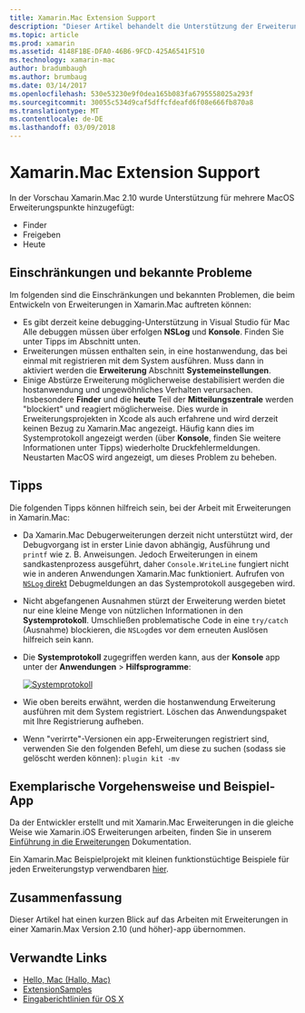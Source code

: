 ```yaml
---
title: Xamarin.Mac Extension Support
description: "Dieser Artikel behandelt die Unterstützung der Erweiterung in Xamarin.Mac Version 2.10 (und höher)."
ms.topic: article
ms.prod: xamarin
ms.assetid: 4148F1BE-DFA0-46B6-9FCD-425A6541F510
ms.technology: xamarin-mac
author: bradumbaugh
ms.author: brumbaug
ms.date: 03/14/2017
ms.openlocfilehash: 530e53230e9f0dea165b083fa6795558025a293f
ms.sourcegitcommit: 30055c534d9caf5dffcfdeafd6f08e666fb870a8
ms.translationtype: MT
ms.contentlocale: de-DE
ms.lasthandoff: 03/09/2018
---
```

# <a name="xamarinmac-extension-support"></a>Xamarin.Mac Extension Support

In der Vorschau Xamarin.Mac 2.10 wurde Unterstützung für mehrere MacOS Erweiterungspunkte hinzugefügt:

- Finder
- Freigeben
- Heute

<a name="Limitations-and-Known-Issues" />

## <a name="limitations-and-known-issues"></a>Einschränkungen und bekannte Probleme

Im folgenden sind die Einschränkungen und bekannten Problemen, die beim Entwickeln von Erweiterungen in Xamarin.Mac auftreten können:

* Es gibt derzeit keine debugging-Unterstützung in Visual Studio für Mac Alle debuggen müssen über erfolgen **NSLog** und **Konsole**. Finden Sie unter Tipps im Abschnitt unten.
* Erweiterungen müssen enthalten sein, in eine hostanwendung, das bei einmal mit registrieren mit dem System ausführen. Muss dann in aktiviert werden die **Erweiterung** Abschnitt **Systemeinstellungen**. 
* Einige Abstürze Erweiterung möglicherweise destabilisiert werden die hostanwendung und ungewöhnliches Verhalten verursachen. Insbesondere **Finder** und die **heute** Teil der **Mitteilungszentrale** werden "blockiert" und reagiert möglicherweise. Dies wurde in Erweiterungsprojekten in Xcode als auch erfahrene und wird derzeit keinen Bezug zu Xamarin.Mac angezeigt. Häufig kann dies im Systemprotokoll angezeigt werden (über **Konsole**, finden Sie weitere Informationen unter Tipps) wiederholte Druckfehlermeldungen. Neustarten MacOS wird angezeigt, um dieses Problem zu beheben.

<a name="Tips" />

## <a name="tips"></a>Tipps

Die folgenden Tipps können hilfreich sein, bei der Arbeit mit Erweiterungen in Xamarin.Mac:

- Da Xamarin.Mac Debugerweiterungen derzeit nicht unterstützt wird, der Debugvorgang ist in erster Linie davon abhängig, Ausführung und `printf` wie z. B. Anweisungen. Jedoch Erweiterungen in einem sandkastenprozess ausgeführt, daher `Console.WriteLine` fungiert nicht wie in anderen Anwendungen Xamarin.Mac funktioniert. Aufrufen von [ `NSLog` direkt](https://gist.github.com/chamons/e2e409013a449cfbe1f2fbe5547f6554) Debugmeldungen an das Systemprotokoll ausgegeben wird.
- Nicht abgefangenen Ausnahmen stürzt der Erweiterung werden bietet nur eine kleine Menge von nützlichen Informationen in den **Systemprotokoll**. Umschließen problematische Code in eine `try/catch` (Ausnahme) blockieren, die `NSLog`des vor dem erneuten Auslösen hilfreich sein kann.
- Die **Systemprotokoll** zugegriffen werden kann, aus der **Konsole** app unter der **Anwendungen** > **Hilfsprogramme**:

    [![](extensions-images/extension02.png "Systemprotokoll")](extensions-images/extension02.png#lightbox)
- Wie oben bereits erwähnt, werden die hostanwendung Erweiterung ausführen mit dem System registriert. Löschen das Anwendungspaket mit Ihre Registrierung aufheben. 
- Wenn "verirrte"-Versionen ein app-Erweiterungen registriert sind, verwenden Sie den folgenden Befehl, um diese zu suchen (sodass sie gelöscht werden können): `plugin kit -mv`


<a name="Walkthrough-and-Sample-App" />

## <a name="walkthrough-and-sample-app"></a>Exemplarische Vorgehensweise und Beispiel-App

Da der Entwickler erstellt und mit Xamarin.Mac Erweiterungen in die gleiche Weise wie Xamarin.iOS Erweiterungen arbeiten, finden Sie in unserem [Einführung in die Erweiterungen](~/ios/platform/extensions.md) Dokumentation.

Ein Xamarin.Mac Beispielprojekt mit kleinen funktionstüchtige Beispiele für jeden Erweiterungstyp verwendbaren [hier](https://developer.xamarin.com/samples/mac/ExtensionSamples/).

<a name="Summary" />

## <a name="summary"></a>Zusammenfassung

Dieser Artikel hat einen kurzen Blick auf das Arbeiten mit Erweiterungen in einer Xamarin.Max Version 2.10 (und höher)-app übernommen.

## <a name="related-links"></a>Verwandte Links

- [Hello, Mac (Hallo, Mac)](~/mac/get-started/hello-mac.md)
- [ExtensionSamples](https://developer.xamarin.com/samples/mac/ExtensionSamples/)
- [Eingaberichtlinien für OS X](https://developer.apple.com/library/mac/documentation/UserExperience/Conceptual/OSXHIGuidelines/)
